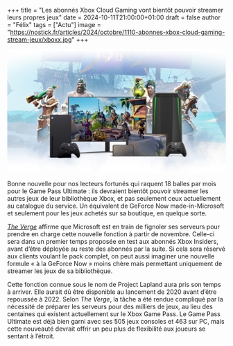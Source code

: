 +++
title = "Les abonnés Xbox Cloud Gaming vont bientôt pouvoir streamer leurs propres jeux"
date = 2024-10-11T21:00:00+01:00
draft = false
author = "Félix"
tags = ["Actu"]
image = "https://nostick.fr/articles/2024/octobre/1110-abonnes-xbox-cloud-gaming-stream-jeux/xboxx.jpg"
+++

![Une promo Xbox Cloud Gaming](xboxx.jpg "")

Bonne nouvelle pour nos lecteurs fortunés qui raquent 18 balles par mois pour le Game Pass Ultimate : ils devraient bientôt pouvoir streamer les autres jeux de leur bibliothèque Xbox, et pas seulement ceux actuellement au catalogue du service. Un équivalent de GeForce Now made-in-Microsoft et seulement pour les jeux achetés sur sa boutique, en quelque sorte.

*[The Verge](https://www.theverge.com/2024/10/11/24268038/xbox-cloud-gaming-project-lapland-game-library)* affirme que Microsoft est en train de fignoler ses serveurs pour prendre en charge cette nouvelle fonction à partir de novembre. Celle-ci sera dans un premier temps proposée en test aux abonnés Xbox Insiders, avant d’être déployée au reste des abonnés par la suite. Si cela sera réservé aux clients voulant le pack complet, on peut aussi imaginer une nouvelle formule « à la GeForce Now » moins chère mais permettant uniquement de streamer les jeux de sa bibliothèque. 

Cette fonction connue sous le nom de Project Lapland aura pris son temps à arriver. Elle aurait dû être disponible au lancement de 2020 avant d’être repoussée à 2022. Selon *The Verge*, la tâche a été rendue compliqué par la nécessité de préparer les serveurs pour des milliers de jeux, au lieu des centaines qui existent actuellement sur le Xbox Game Pass. Le Game Pass Ultimate est déjà bien garni avec ses 505 jeux consoles et 463 sur PC, mais cette nouveauté devrait offrir un peu plus de flexibilité aux joueurs se sentant à l’étroit.